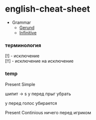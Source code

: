 # english-cheat-sheet


- Grammar
  - [Gerund](gerunde.md)
  - [Infinitive](infinitive.md)

### терминология 

[!] - исключение \
[!!] - исключение на исключение 

### temp 
Present Simple 

шипит -> s
y перед прыг убрать 

у перед голос убирается

Present Continious
ничего перед игриком

